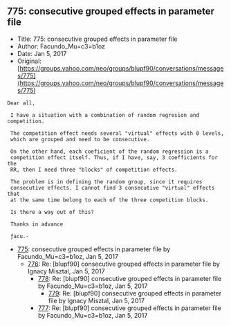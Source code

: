 ## 775: consecutive grouped effects in parameter file

- Title: 775: consecutive grouped effects in parameter file
- Author: Facundo_Mu=c3=b1oz
- Date: Jan 5, 2017
- Original: [https://groups.yahoo.com/neo/groups/blupf90/conversations/messages/775](https://groups.yahoo.com/neo/groups/blupf90/conversations/messages/775)

```
Dear all,

 I have a situation with a combination of random regresion and competition.

 The competition effect needs several "virtual" effects with 0 levels,
 which are grouped and need to be consecutive.

 On the other hand, each coeficient of the random regression is a
 competition effect itself. Thus, if I have, say, 3 coefficients for the
 RR, then I need three "blocks" of competition effects.

 The problem is in defining the random group, since it requires
 consecutive effects. I cannot find 3 consecutive "virtual" effects that
 at the same time belong to each of the three competition blocks.

 Is there a way out of this?

 Thanks in advance

 ƒacu.-
```

- [775](0775.md): consecutive grouped effects in parameter file by Facundo_Mu=c3=b1oz, Jan 5, 2017
    - [776](0776.md): Re: [blupf90] consecutive grouped effects in parameter file by Ignacy Misztal, Jan 5, 2017
        - [778](0778.md): Re: [blupf90] consecutive grouped effects in parameter file by Facundo_Mu=c3=b1oz, Jan 5, 2017
            - [779](0779.md): Re: [blupf90] consecutive grouped effects in parameter file by Ignacy Misztal, Jan 5, 2017
        - [777](0777.md): Re: [blupf90] consecutive grouped effects in parameter file by Facundo_Mu=c3=b1oz, Jan 5, 2017
